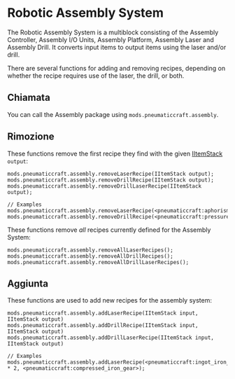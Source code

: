# Robotic Assembly System

The Robotic Assembly System is a multiblock consisting of the Assembly Controller, Assembly I/O Units, Assembly Platform, Assembly Laser and Assembly Drill. It converts input items to output items using the laser and/or drill.

There are several functions for adding and removing recipes, depending on whether the recipe requires use of the laser, the drill, or both.

## Chiamata

You can call the Assembly package using `mods.pneumaticcraft.assembly`.

## Rimozione

These functions remove the first recipe they find with the given [IItemStack](/Vanilla/Items/IItemStack/) `output`:

```zenscript
mods.pneumaticcraft.assembly.removeLaserRecipe(IItemStack output);
mods.pneumaticcraft.assembly.removeDrillRecipe(IItemStack output);
mods.pneumaticcraft.assembly.removeDrillLaserRecipe(IItemStack output);

// Examples
mods.pneumaticcraft.assembly.removeLaserRecipe(<pneumaticcraft:aphorism_tile>);
mods.pneumaticcraft.assembly.removeDrillRecipe(<pneumaticcraft:pressure_chamber_valve>);
```

These functions remove *all* recipes currently defined for the Assembly System:

```zenscript
mods.pneumaticcraft.assembly.removeAllLaserRecipes();
mods.pneumaticcraft.assembly.removeAllDrillRecipes();
mods.pneumaticcraft.assembly.removeAllDrillLaserRecipes();
```

## Aggiunta

These functions are used to add new recipes for the assembly system:

```zenscript
mods.pneumaticcraft.assembly.addLaserRecipe(IItemStack input, IItemStack output)
mods.pneumaticcraft.assembly.addDrillRecipe(IItemStack input, IItemStack output)
mods.pneumaticcraft.assembly.addDrillLaserRecipe(IItemStack input, IItemStack output)

// Examples
mods.pneumaticcraft.assembly.addLaserRecipe(<pneumaticcraft:ingot_iron_compressed> * 2, <pneumaticcraft:compressed_iron_gear>);
```